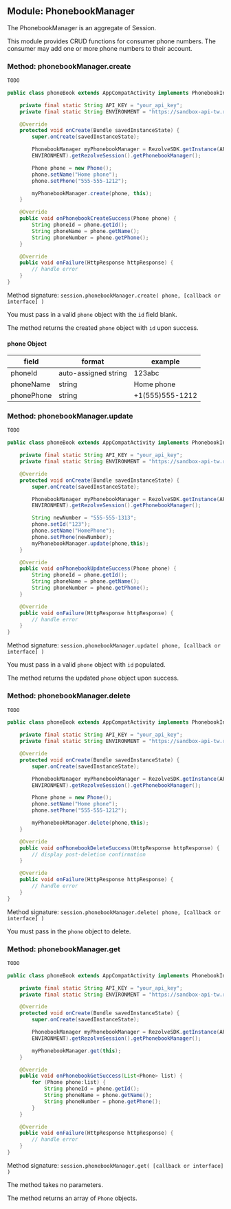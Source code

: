 ## Module: PhonebookManager

The PhonebookManager is an aggregate of Session.

This module provides CRUD functions for consumer phone numbers. The consumer may add one or more phone numbers to their account.

### Method: phonebookManager.create

``` swift
TODO
```
``` java
public class phoneBook extends AppCompatActivity implements PhonebookInterface {

    private final static String API_KEY = "your_api_key";
    private final static String ENVIRONMENT = "https://sandbox-api-tw.rzlvtest.co";

    @Override
    protected void onCreate(Bundle savedInstanceState) {
        super.onCreate(savedInstanceState);

        PhonebookManager myPhonebookManager = RezolveSDK.getInstance(API_KEY, 
        ENVIRONMENT).getRezolveSession().getPhonebookManager();

        Phone phone = new Phone();
        phone.setName("Home phone");
        phone.setPhone("555-555-1212");

        myPhonebookManager.create(phone, this);
    }

    @Override
    public void onPhonebookCreateSuccess(Phone phone) {
        String phoneId = phone.getId();
        String phoneName = phone.getName();
        String phoneNumber = phone.getPhone();
    }

    @Override
    public void onFailure(HttpResponse httpResponse) {
        // handle error
    }
}
```
Method signature: `session.phonebookManager.create( phone, [callback or interface] )`

You must pass in a valid `phone` object with the `id` field blank.

The method returns the created `phone` object with `id` upon success.

#### phone Object

|field|format|example|
|---|---|---|
|phoneId|auto-assigned string|123abc|
|phoneName|string|Home phone|
|phonePhone|string|+1(555)555-1212|

### Method: phonebookManager.update

```swift
TODO
```
```java
public class phoneBook extends AppCompatActivity implements PhonebookInterface {

    private final static String API_KEY = "your_api_key";
    private final static String ENVIRONMENT = "https://sandbox-api-tw.rzlvtest.co";

    @Override
    protected void onCreate(Bundle savedInstanceState) {
        super.onCreate(savedInstanceState);

        PhonebookManager myPhonebookManager = RezolveSDK.getInstance(API_KEY,
        ENVIRONMENT).getRezolveSession().getPhonebookManager();

        String newNumber = "555-555-1313";
        phone.setId("123");
        phone.setName("HomePhone");
        phone.setPhone(newNumber);
        myPhonebookManager.update(phone,this);
    }

    @Override
    public void onPhonebookUpdateSuccess(Phone phone) {
        String phoneId = phone.getId();
        String phoneName = phone.getName();
        String phoneNumber = phone.getPhone();
    }

    @Override
    public void onFailure(HttpResponse httpResponse) {
        // handle error
    }
}
```

Method signature: `session.phonebookManager.update( phone, [callback or interface] )`

You must pass in a valid `phone` object with `id` populated.

The method returns the updated `phone` object upon success.


### Method: phonebookManager.delete

```swift
TODO
```
```java
public class phoneBook extends AppCompatActivity implements PhonebookInterface {

    private final static String API_KEY = "your_api_key";
    private final static String ENVIRONMENT = "https://sandbox-api-tw.rzlvtest.co";

    @Override
    protected void onCreate(Bundle savedInstanceState) {
        super.onCreate(savedInstanceState);

        PhonebookManager myPhonebookManager = RezolveSDK.getInstance(API_KEY, 
        ENVIRONMENT).getRezolveSession().getPhonebookManager();

        Phone phone = new Phone();
        phone.setName("Home phone");
        phone.setPhone("555-555-1212");

        myPhonebookManager.delete(phone,this);
    }

    @Override
    public void onPhonebookDeleteSuccess(HttpResponse httpResponse) {
        // display post-deletion confirmation
    }

    @Override
    public void onFailure(HttpResponse httpResponse) {
        // handle error
    }
}

```

Method signature: `session.phonebookManager.delete( phone, [callback or interface] )`

You must pass in the `phone` object to delete.



### Method: phonebookManager.get

```swift
TODO
```
```java
public class phoneBook extends AppCompatActivity implements PhonebookInterface {

    private final static String API_KEY = "your_api_key";
    private final static String ENVIRONMENT = "https://sandbox-api-tw.rzlvtest.co";

    @Override
    protected void onCreate(Bundle savedInstanceState) {
        super.onCreate(savedInstanceState);

        PhonebookManager myPhonebookManager = RezolveSDK.getInstance(API_KEY, 
        ENVIRONMENT).getRezolveSession().getPhonebookManager();

        myPhonebookManager.get(this);
    }

    @Override
    public void onPhonebookGetSuccess(List<Phone> list) {
        for (Phone phone:list) {
            String phoneId = phone.getId();
            String phoneName = phone.getName();
            String phoneNumber = phone.getPhone();
        }
    }

    @Override
    public void onFailure(HttpResponse httpResponse) {
        // handle error
    }
}
```

Method signature: `session.phonebookManager.get( [callback or interface] )`

The method takes no parameters.

The method returns an array of `Phone` objects.

